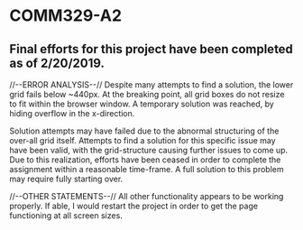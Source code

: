 # COMM329-A2

Final efforts for this project have been completed as of 2/20/2019.
-----------------------------------------------

//--ERROR ANALYSIS--//
Despite many attempts to find a solution, the lower grid fails below ~440px. 
At the breaking point, all grid boxes do not resize to fit within the browser window. A temporary solution was reached, by hiding overflow in the x-direction.

Solution attempts may have failed due to the abnormal structuring of the over-all grid itself. Attempts to find a solution for this specific issue may have been valid, with the grid-structure causing further issues to come up. Due to this realization, efforts have been ceased in order to complete the assignment within a reasonable time-frame. A full solution to this problem may require fully starting over. 

//--OTHER STATEMENTS--//
All other functionality appears to be working properly. 
If able, I would restart the project in order to get the page functioning at all screen sizes. 
